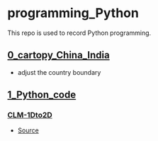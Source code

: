 # programming_Python

This repo is used to record Python programming.

## [0_cartopy_China_India](./cartopy_China_Inida)

- adjust the country boundary

## [1_Python_code](./1_Python_code)

### [CLM-1Dto2D](./1_Python_code/CLM-1Dto2D)

- [Source](https://github.com/zhonghua-zheng/CLM-1D-to-2D) 